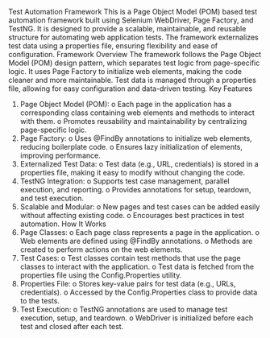 Test Automation Framework
This is a Page Object Model (POM) based test automation framework built using Selenium WebDriver, Page Factory, and TestNG. It is designed to provide a scalable, maintainable, and reusable structure for automating web application tests. The framework externalizes test data using a properties file, ensuring flexibility and ease of configuration.
Framework Overview
The framework follows the Page Object Model (POM) design pattern, which separates test logic from page-specific logic. It uses Page Factory to initialize web elements, making the code cleaner and more maintainable. Test data is managed through a properties file, allowing for easy configuration and data-driven testing.
Key Features
1.	Page Object Model (POM):
o	Each page in the application has a corresponding class containing web elements and methods to interact with them.
o	Promotes reusability and maintainability by centralizing page-specific logic.
2.	Page Factory:
o	Uses @FindBy annotations to initialize web elements, reducing boilerplate code.
o	Ensures lazy initialization of elements, improving performance.
3.	Externalized Test Data:
o	Test data (e.g., URL, credentials) is stored in a properties file, making it easy to modify without changing the code.
4.	TestNG Integration:
o	Supports test case management, parallel execution, and reporting.
o	Provides annotations for setup, teardown, and test execution.
5.	Scalable and Modular:
o	New pages and test cases can be added easily without affecting existing code.
o	Encourages best practices in test automation.
How It Works
1.	Page Classes:
o	Each page class represents a page in the application.
o	Web elements are defined using @FindBy annotations.
o	Methods are created to perform actions on the web elements.
2.	Test Cases:
o	Test classes contain test methods that use the page classes to interact with the application.
o	Test data is fetched from the properties file using the Config.Properties utility.
3.	Properties File:
o	Stores key-value pairs for test data (e.g., URLs, credentials).
o	Accessed by the Config.Properties  class to provide data to the tests.
4.	Test Execution:
o	TestNG annotations are used to manage test execution, setup, and teardown.
o	WebDriver is initialized before each test and closed after each test.
